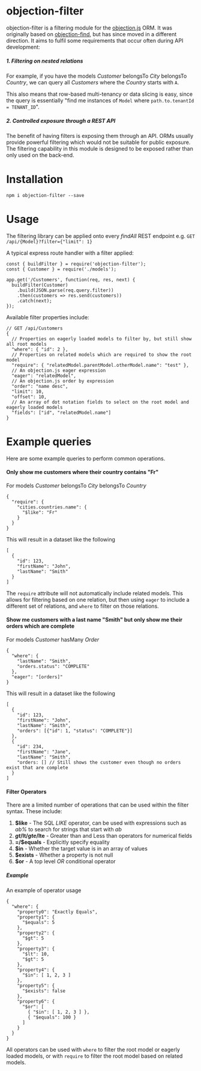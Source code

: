 # objection-filter
objection-filter is a filtering module for the [objection.js](https://github.com/Vincit/objection.js) ORM. It was originally based on [objection-find](https://github.com/Vincit/objection-find), but has since moved in a different direction. It aims to fulfil some requirements that occur often during API development:

##### 1. Filtering on nested relations
For example, if you have the models _Customer_ belongsTo _City_ belongsTo _Country_, we can query all _Customers_ where the _Country_ starts with `A`.

This also means that row-based multi-tenancy or data slicing is easy, since the query is essentially "find me instances of `Model` where `path.to.tenantId = TENANT_ID`".

##### 2. Controlled exposure through a REST API
The benefit of having filters is exposing them through an API. ORMs usually provide powerful filtering which would not be suitable for public exposure. The filtering capability in this module is designed to be exposed rather than only used on the back-end.

# Installation

`npm i objection-filter --save`

# Usage

The filtering library can be applied onto every _findAll_ REST endpoint e.g. `GET /api/{Model}?filter={"limit": 1}`

A typical express route handler with a filter applied:
```
const { buildFilter } = require('objection-filter');
const { Customer } = require('./models');

app.get('/Customers', function(req, res, next) {
  buildFilter(Customer)
    .build(JSON.parse(req.query.filter))
    .then(customers => res.send(customers))
    .catch(next);
});
```

Available filter properties include:
```
// GET /api/Customers
{
  // Properties on eagerly loaded models to filter by, but still show all root models
  "where": { "id": 2 },
  // Properties on related models which are required to show the root model
  "require": { "relatedModel.parentModel.otherModel.name": "test" },
  // An objection.js eager expression
  "eager": "relatedModel",
  // An objection.js order by expression
  "order": "name desc",
  "limit": 10,
  "offset": 10,
  // An array of dot notation fields to select on the root model and eagerly loaded models
  "fields": ["id", "relatedModel.name"]
}
```

# Example queries

Here are some example queries to perform common operations.

#### Only show me customers where their country contains "Fr"
For models _Customer_ belongsTo _City_ belongsTo _Country_
```
{
  "require": {
    "cities.countries.name": {
      "$like": "Fr"
    }
  }
}
```

This will result in a dataset like the following
```
[
  {
    "id": 123,
    "firstName": "John",
    "lastName": "Smith"
  }
]
```

The `require` attribute will not automatically include related models. This allows for filtering based on one relation, but then using `eager` to include a different set of relations, and `where` to filter on those relations.

#### Show me customers with a last name "Smith" but only show me their orders which are complete
For models _Customer_ hasMany _Order_
```
{
  "where": {
    "lastName": "Smith",
    "orders.status": "COMPLETE"
  },
  "eager": "[orders]"
}
```

This will result in a dataset like the following
```
[
  {
    "id": 123,
    "firstName": "John",
    "lastName": "Smith",
    "orders": [{"id": 1, "status": "COMPLETE"}]
  },
  {
    "id": 234,
    "firstName": "Jane",
    "lastName": "Smith",
    "orders: [] // Still shows the customer even though no orders exist that are complete
  }
]
```

#### Filter Operators

There are a limited number of operations that can be used within the filter syntax. These include:

1. **$like** - The SQL _LIKE_ operator, can be used with expressions such as _ab%_ to search for strings that start with _ab_
2. **$gt/$lt/$gte/$lte** - Greater than and Less than operators for numerical fields
3. **=/$equals** - Explicitly specify equality
4. **$in** - Whether the target value is in an array of values
5. **$exists** - Whether a property is not null
6. **$or** - A top level _OR_ conditional operator

##### Example

An example of operator usage
```
{
  "where": {
    "property0": "Exactly Equals",
    "property1": {
      "$equals": 5
    },
    "property2": {
      "$gt": 5
    },
    "property3": {
      "$lt": 10,
      "$gt": 5
    },
    "property4": {
      "$in": [ 1, 2, 3 ]
    },
    "property5": {
      "$exists": false
    },
    "property6": {
      "$or": [
        { "$in": [ 1, 2, 3 ] },
        { "$equals": 100 }
      ]
    }
  }
}
```

All operators can be used with `where` to filter the root model or eagerly loaded models, or with `require` to filter the root model based on related models.